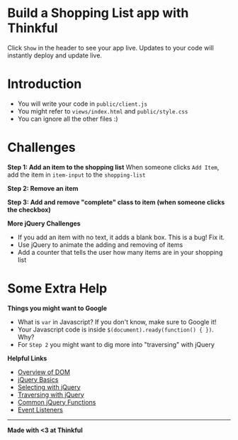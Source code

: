 Build a Shopping List app with Thinkful
=========================

Click `Show` in the header to see your app live. Updates to your code will instantly deploy and update live.

Introduction
==========
- You will write your code in `public/client.js`
- You might refer to `views/index.html` and `public/style.css`
- You can ignore all the other files :)

Challenges
==========

**Step 1: Add an item to the shopping list**
When someone clicks `Add Item`, add the item in `item-input` to the `shopping-list`

**Step 2: Remove an item**

**Step 3: Add and remove "complete" class to item (when someone clicks the checkbox)**

**More jQuery Challenges**
- If you add an item with no text, it adds a blank box. This is a bug! Fix it.
- Use jQuery to animate the adding and removing of items
- Add a counter that tells the user how many items are in your shopping list

Some Extra Help
==========
**Things you might want to Google**
- What is `var` in Javascript? If you don't know, make sure to Google it!
- Your Javascript code is inside `$(document).ready(function() { })`. Why? 
- For `Step 2` you might want to dig more into "traversing" with jQuery

**Helpful Links**
- [Overview of DOM](http://eloquentjavascript.net/13_dom.html)
- [jQuery Basics](http://blog.teamtreehouse.com/beginners-guide-to-jquery)
- [Selecting with jQuery](https://www.w3schools.com/jquery/jquery_selectors.asp)
- [Traversing with jQuery](https://code.tutsplus.com/tutorials/10-really-helpful-traversing-functions-in-jquery--net-6619)
- [Common jQuery Functions](https://www.w3schools.com/jquery/jquery_ref_html.asp)
- [Event Listeners](http://jqfundamentals.com/chapter/events)

-------------------

**Made with <3 at Thinkful**
